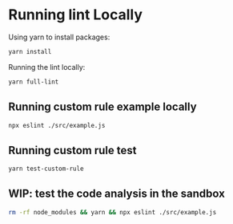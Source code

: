 # Running lint Locally

Using yarn to install packages:

```sh
yarn install
```

Running the lint locally:

```sh
yarn full-lint
```

## Running custom rule example locally

```sh
npx eslint ./src/example.js
```

## Running custom rule test

```sh
yarn test-custom-rule
```

## WIP: test the code analysis in the sandbox

```sh
rm -rf node_modules && yarn && npx eslint ./src/example.js
```
